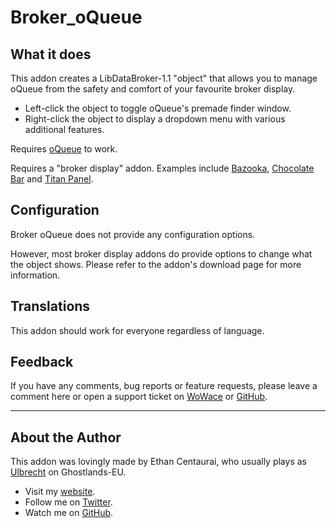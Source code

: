 Broker_oQueue
=============


What it does
------------

This addon creates a LibDataBroker-1.1 "object" that allows you to manage oQueue from the safety and comfort of your favourite broker display.

* Left-click the object to toggle oQueue's premade finder window.
* Right-click the object to display a dropdown menu with various additional features.

Requires [oQueue](http://www.curse.com/addons/wow/oqueue) to work.

Requires a "broker display" addon.  Examples include [Bazooka](http://www.curse.com/addons/wow/bazooka), [Chocolate Bar](http://www.curse.com/addons/wow/chocolatebar) and [Titan Panel](http://www.curse.com/addons/wow/titan-panel).


Configuration
-------------

Broker oQueue does not provide any configuration options.

However, most broker display addons do provide options to change what the object shows.  Please refer to the addon's download page for more information.


Translations
------------

This addon should work for everyone regardless of language.


Feedback
--------

If you have any comments, bug reports or feature requests, please leave a comment here or open a support ticket on [WoWace](http://www.wowace.com/addons/broker_oqueue/tickets/) or [GitHub](https://github.com/EthanCentaurai/Broker_oQueue/issues).


* * *


About the Author
----------------

This addon was lovingly made by Ethan Centaurai, who usually plays as [Ulbrecht](http://eu.battle.net/wow/en/character/ghostlands/ulbrecht/simple) on Ghostlands-EU.

* Visit my [website](http://www.ethancentaurai.com/).
* Follow me on [Twitter](http://twitter.com/StevenBlanchard).
* Watch me on [GitHub](https://github.com/EthanCentaurai).
